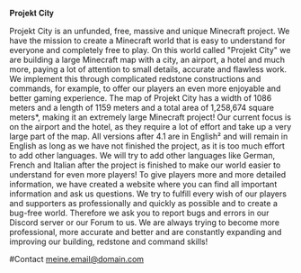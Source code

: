 𝐏𝐫𝐨𝐣𝐞𝐤𝐭 𝐂𝐢𝐭𝐲

Projekt City is an unfunded, free, massive and unique Minecraft project. We have the mission to create a Minecraft world that is easy to understand for everyone and completely free to play. 
On this world called "Projekt City" we are building a large Minecraft map with a city, an airport, a hotel and much more, paying a lot of attention to small details, accurate and flawless work. We implement this through complicated redstone constructions and commands, for example, to offer our players an even more enjoyable and better gaming experience. 
The map of Projekt City has a width of 1086 meters and a length of 1159 meters and a total area of 1,258,674 square meters*, making it an extremely large Minecraft project!
Our current focus is on the airport and the hotel, as they require a lot of effort and take up a very large part of the map. 
All versions after 4.1 are in English² and will remain in English as long as we have not finished the project, as it is too much effort to add other languages. We will try to add other languages like German, French and Italian after the project is finished to make our world easier to understand for even more players!
To give players more and more detailed information, we have created a website where you can find all important information and ask us questions. We try to fulfill every wish of our players and supporters as professionally and quickly as possible and to create a bug-free world. Therefore we ask you to report bugs and errors in our Discord server or our Forum to us. We are always trying to become more professional, more accurate and better and are constantly expanding and improving our building, redstone and command skills!

#Contact
[meine.email@domain.com](mailto:meine.email@domain.com)
